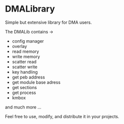# DMALibrary

Simple but extensive library for DMA users. 

The DMALib contains ->

- config manager
- overlay
- read memory
- write memory 
- scatter read
- scatter write
- key handling
- get peb address
- get module base adress
- get sections 
- get process 
- kmbox 

and much more ...

Feel free to use, modify, and distribute it in your projects.
